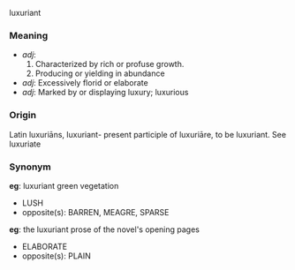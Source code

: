 luxuriant
### Meaning
+ _adj_:
   1. Characterized by rich or profuse growth.
   2. Producing or yielding in abundance
+ _adj_: Excessively florid or elaborate
+ _adj_: Marked by or displaying luxury; luxurious

### Origin

Latin luxuriāns, luxuriant- present participle of luxuriāre, to be luxuriant. See luxuriate

### Synonym

__eg__: luxuriant green vegetation

+ LUSH
+ opposite(s): BARREN, MEAGRE, SPARSE

__eg__: the luxuriant prose of the novel's opening pages

+ ELABORATE
+ opposite(s): PLAIN


